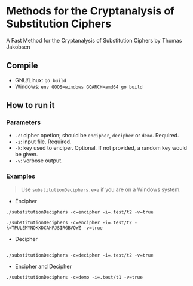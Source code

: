 # Methods for the Cryptanalysis of Substitution Ciphers

A Fast Method for the Cryptanalysis of Substitution Ciphers by Thomas Jakobsen

## Compile

- GNU/Linux: `go build`
- Windows: `env GOOS=windows GOARCH=amd64 go build`

## How to run it

### Parameters

- `-c`: cipher opetion; should be `encipher`, `decipher` or `demo`. Required.
- `-i`: input file. Required.
- `-k`: key used to enciper. Optional. If not provided, a random key would be given.
- `-v`: verbose output.

### Examples

> Use `substitutionDeciphers.exe` if you are on a Windows system.

- Encipher

```shell script
./substitutionDeciphers -c=encipher -i=.test/t2 -v=true

./substitutionDeciphers -c=encipher -i=.test/t2 -k=TPULEMYNOKXDCAHFJSIRGBVQWZ -v=true
```

- Decipher

```shell script

./substitutionDeciphers -c=decipher -i=.test/t2 -v=true
```

- Encipher and Decipher
```shell script
./substitutionDeciphers -c=demo -i=.test/t1 -v=true
```
